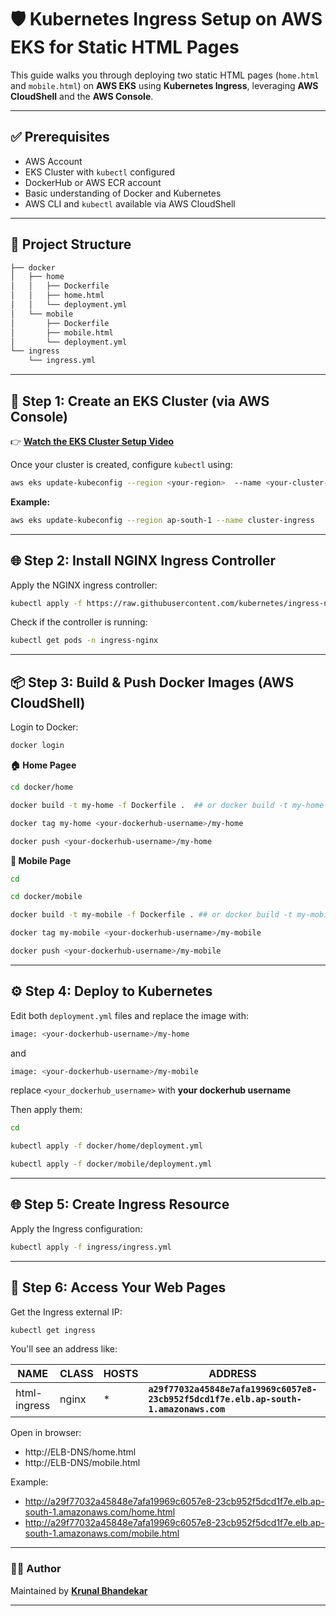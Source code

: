 # 🛡️ Kubernetes Ingress Setup on AWS EKS for Static HTML Pages

This guide walks you through deploying two static HTML pages (`home.html` and `mobile.html`) on **AWS EKS** using **Kubernetes Ingress**, leveraging **AWS CloudShell** and the **AWS Console**.

---

## ✅ Prerequisites

- AWS Account
- EKS Cluster with `kubectl` configured
- DockerHub or AWS ECR account
- Basic understanding of Docker and Kubernetes
- AWS CLI and `kubectl` available via AWS CloudShell

---

## 📁 Project Structure

```bash
├── docker
│   ├── home
│   │   ├── Dockerfile
│   │   ├── home.html
│   │   └── deployment.yml
│   └── mobile
│       ├── Dockerfile
│       ├── mobile.html
│       └── deployment.yml
└── ingress
    └── ingress.yml
```

---

## 🚀 Step 1: Create an EKS Cluster (via AWS Console)

👉 **[Watch the EKS Cluster Setup Video](https://drive.google.com/file/d/1xZGNourGj8O7jQJuzwy-7SVm74DYC_jB/view?usp=sharing)**

Once your cluster is created, configure `kubectl` using:

```bash
aws eks update-kubeconfig --region <your-region>  --name <your-cluster-name>
```

**Example:**

```bash
aws eks update-kubeconfig --region ap-south-1 --name cluster-ingress
```

---

## 🌐 Step 2: Install NGINX Ingress Controller

Apply the NGINX ingress controller:

```bash
kubectl apply -f https://raw.githubusercontent.com/kubernetes/ingress-nginx/controller-v1.9.4/deploy/static/provider/aws/deploy.yaml
```

Check if the controller is running:

```bash
kubectl get pods -n ingress-nginx
```

---

## 📦 Step 3: Build & Push Docker Images (AWS CloudShell)

Login to Docker:

```bash
docker login
```

**🏠 Home Pagee**

```bash
cd docker/home
```

```bash
docker build -t my-home -f Dockerfile .  ## or docker build -t my-home .
```

```bash
docker tag my-home <your-dockerhub-username>/my-home
```

```bash
docker push <your-dockerhub-username>/my-home
```

**📱 Mobile Page**

```bash
cd
```

```bash
cd docker/mobile
```

```bash
docker build -t my-mobile -f Dockerfile . ## or docker build -t my-mobile .
```

```bash
docker tag my-mobile <your-dockerhub-username>/my-mobile
```

```bash
docker push <your-dockerhub-username>/my-mobile
```

---

## ⚙️ Step 4: Deploy to Kubernetes

Edit both `deployment.yml` files and replace the image with:

```bash
image: <your-dockerhub-username>/my-home
```

and

```bash
image: <your-dockerhub-username>/my-mobile
```

replace `<your_dockerhub_username>` with **your dockerhub username**

Then apply them:

```bash
cd
```

```bash
kubectl apply -f docker/home/deployment.yml
```

```bash
kubectl apply -f docker/mobile/deployment.yml
```

---

## 🌐 Step 5: Create Ingress Resource

Apply the Ingress configuration:

```bash
kubectl apply -f ingress/ingress.yml
```

---

## 🔗 Step 6: Access Your Web Pages

Get the Ingress external IP:

```bash
kubectl get ingress
```

You'll see an address like:

| NAME         | CLASS | HOSTS | ADDRESS                                                                              | PORTS | AGE |
| ------------ | ----- | ----- | ------------------------------------------------------------------------------------ | ----- | --- |
| html-ingress | nginx | \*    | **`a29f77032a45848e7afa19969c6057e8-23cb952f5dcd1f7e.elb.ap-south-1.amazonaws.com`** | 80    | 1m  |

Open in browser:

- http://ELB-DNS/home.html
- http://ELB-DNS/mobile.html

Example:

- http://a29f77032a45848e7afa19969c6057e8-23cb952f5dcd1f7e.elb.ap-south-1.amazonaws.com/home.html
- http://a29f77032a45848e7afa19969c6057e8-23cb952f5dcd1f7e.elb.ap-south-1.amazonaws.com/mobile.html

---

### 👨‍💻 Author

Maintained by **[Krunal Bhandekar](https://www.linkedin.com/in/krunal-bhandekar/)**

---
